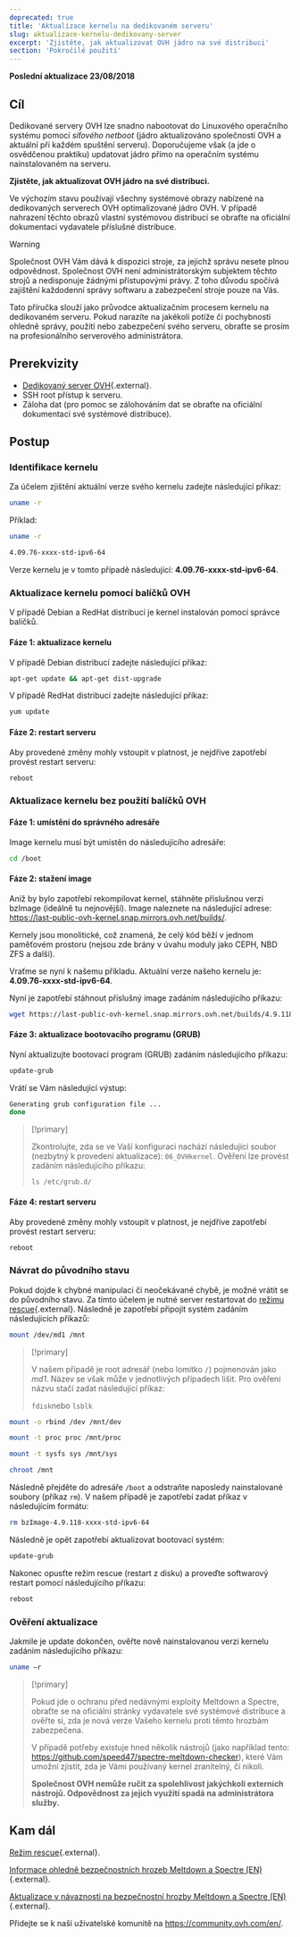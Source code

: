 ```yaml
---
deprecated: true
title: 'Aktualizace kernelu na dedikovaném serveru'
slug: aktualizace-kernelu-dedikovany-server
excerpt: 'Zjistěte, jak aktualizovat OVH jádro na své distribuci'
section: 'Pokročilé použití'
---
```


**Poslední aktualizace 23/08/2018**

## Cíl

Dedikované servery OVH lze snadno nabootovat do Linuxového operačního systému pomocí *síťového netboot* (jádro aktualizováno společností OVH a aktuální při každém spuštění serveru). Doporučujeme však (a jde o osvědčenou praktiku) updatovat jádro přímo na operačním systému nainstalovaném na serveru.

**Zjistěte, jak aktualizovat OVH jádro na své distribuci.**

Ve výchozím stavu používají všechny systémové obrazy nabízené na dedikovaných serverech OVH optimalizované jádro OVH. V případě nahrazení těchto obrazů vlastní systémovou distribucí se obraťte na oficiální dokumentaci vydavatele příslušné distribuce.


> [!warning]
>
> Společnost OVH Vám dává k dispozici stroje, za jejichž správu nesete plnou odpovědnost. Společnost OVH není administrátorským subjektem těchto strojů a nedisponuje žádnými přístupovými právy. Z toho důvodu spočívá zajištění každodenní správy softwaru a zabezpečení stroje pouze na Vás. 
> 
> Tato příručka slouží jako průvodce aktualizačním procesem kernelu na dedikovaném serveru. Pokud narazíte na jakékoli potíže či pochybnosti ohledně správy, použití nebo zabezpečení svého serveru, obraťte se prosím na profesionálního serverového administrátora.
>


## Prerekvizity

- [Dedikovaný server OVH](https://www.ovh.cz/dedikovane_servery/){.external}.
- SSH root přístup k serveru.
- Záloha dat (pro pomoc se zálohováním dat se obraťte na oficiální dokumentaci své systémové distribuce).


## Postup

### Identifikace kernelu

Za účelem zjištění aktuální verze svého kernelu zadejte následující příkaz:

```sh
uname -r
```

Příklad:

```sh
uname -r

4.09.76-xxxx-std-ipv6-64
```

Verze kernelu je v tomto případě následující: **4.09.76-xxxx-std-ipv6-64**.

### Aktualizace kernelu pomocí balíčků OVH

V případě Debian a RedHat distribucí je kernel instalován pomocí správce balíčků.


#### Fáze 1: aktualizace kernelu

V případě Debian distribucí zadejte následující příkaz:

```sh
apt-get update && apt-get dist-upgrade
```

V případě RedHat distribucí zadejte následující příkaz:

```sh
yum update
```

#### Fáze 2: restart serveru

Aby provedené změny mohly vstoupit v platnost, je nejdříve zapotřebí provést restart serveru:

```sh
reboot
```


### Aktualizace kernelu bez použití balíčků OVH

#### Fáze 1: umístění do správného adresáře

Image kernelu musí být umístěn do následujícího adresáře:

```sh
cd /boot
```

#### Fáze 2: stažení image

Aniž by bylo zapotřebí rekompilovat kernel, stáhněte příslušnou verzi bzImage (ideálně tu nejnovější). Image naleznete na následující adrese: <https://last-public-ovh-kernel.snap.mirrors.ovh.net/builds/>. 

Kernely jsou monolitické, což znamená, že celý kód běží v jednom paměťovém prostoru (nejsou zde brány v úvahu moduly jako CEPH, NBD ZFS a další). 

Vraťme se nyní k našemu příkladu. Aktuální verze našeho kernelu je: **4.09.76-xxxx-std-ipv6-64**.

Nyní je zapotřebí stáhnout příslušný image zadáním následujícího příkazu:

```sh
wget https://last-public-ovh-kernel.snap.mirrors.ovh.net/builds/4.9.118/313405/bzImage/4.9.118-xxxx-std-ipv6-64/bzImage-4.9.118-xxxx-std-ipv6-64
```

#### Fáze 3: aktualizace bootovacího programu (GRUB)

Nyní aktualizujte bootovací program (GRUB) zadáním následujícího příkazu:

```sh
update-grub
```

Vrátí se Vám následující výstup:

```sh
Generating grub configuration file ...
done
```

> [!primary]
>
> Zkontrolujte, zda se ve Vaší konfiguraci nachází následující soubor (nezbytný k provedení aktualizace): `06_OVHkernel`. Ověření lze provést zadáním následujícího příkazu:
>
> `ls /etc/grub.d/`
>

#### Fáze 4: restart serveru

Aby provedené změny mohly vstoupit v platnost, je nejdříve zapotřebí provést restart serveru:

```sh
reboot
```

### Návrat do původního stavu

Pokud dojde k chybné manipulaci či neočekávané chybě, je možné vrátit se do původního stavu. Za tímto účelem je nutné server restartovat do [režimu rescue](https://docs.ovh.com/cz/cs/dedicated/ovh-rescue/){.external}. Následně je zapotřebí připojit systém zadáním následujících příkazů:

```sh
mount /dev/md1 /mnt
```

> [!primary]
>
> V našem případě je root adresář (nebo lomítko `/`) pojmenován jako *md1*. Název se však může v jednotlivých případech lišit. Pro ověření názvu stačí zadat následující příkaz:
>
> `fdisk`nebo `lsblk`
>

```sh
mount -o rbind /dev /mnt/dev
```

```sh
mount -t proc proc /mnt/proc
```

```sh
mount -t sysfs sys /mnt/sys
```

```sh
chroot /mnt
```

Následně přejděte do adresáře `/boot` a odstraňte naposledy nainstalované soubory (příkaz `rm`). V našem případě je zapotřebí zadat příkaz v následujícím formátu:

```sh
rm bzImage-4.9.118-xxxx-std-ipv6-64
```

Následně je opět zapotřebí aktualizovat bootovací systém:

```sh
update-grub
```

Nakonec opusťte režim rescue (restart z disku) a proveďte softwarový restart pomocí následujícího příkazu:

```sh
reboot
```

### Ověření aktualizace

Jakmile je update dokončen, ověřte nově nainstalovanou verzi kernelu zadáním následujícího příkazu:

```sh
uname –r
```

> [!primary]
>
> Pokud jde o ochranu před nedávnými exploity Meltdown a Spectre, obraťte se na oficiální stránky vydavatele své systémové distribuce a ověřte si, zda je nová verze Vašeho kernelu proti těmto hrozbám zabezpečena.
>
> V případě potřeby existuje hned několik nástrojů (jako například tento: <https://github.com/speed47/spectre-meltdown-checker>), které Vám umožní zjistit, zda je Vámi používaný kernel zranitelný, či nikoli.
>
> **Společnost OVH nemůže ručit za spolehlivost jakýchkoli externích nástrojů. Odpovědnost za jejich využití spadá na administrátora služby.**
>

## Kam dál

[Režim rescue](https://docs.ovh.com/cz/cs/dedicated/ovh-rescue/){.external}.

[Informace ohledně bezpečnostních hrozeb Meltdown a Spectre (EN)](https://docs.ovh.com/fr/dedicated/information-about-meltdown-spectre-vulnerability-fixes/){.external}.

[Aktualizace v návaznosti na bezpečnostní hrozby Meltdown a Spectre (EN)](https://docs.ovh.com/fr/dedicated/meltdown-spectre-kernel-update-per-operating-system/){.external}.

Přidejte se k naší uživatelské komunitě na <https://community.ovh.com/en/>.
